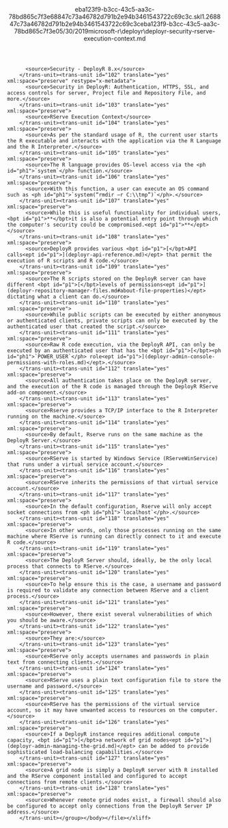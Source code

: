 <?xml version="1.0"?><xliff version="1.2" xmlns="urn:oasis:names:tc:xliff:document:1.2" xmlns:xsi="http://www.w3.org/2001/XMLSchema-instance" xsi:schemaLocation="urn:oasis:names:tc:xliff:document:1.2 xliff-core-1.2-transitional.xsd"><file datatype="xml" original="deployr-security-rserve-execution-context.md" source-language="en-US" target-language="en-US"><header><tool tool-id="mdxliff" tool-name="mdxliff" tool-version="1.0-8ab897d" tool-company="Microsoft" /><xliffext:skl_file_name xmlns:xliffext="urn:microsoft:content:schema:xliffextensions">eba123f9-b3cc-43c5-aa3c-78bd865c7f3e68847c73a46782d791b2e94b3461543722c69c3c.skl</xliffext:skl_file_name><xliffext:version xmlns:xliffext="urn:microsoft:content:schema:xliffextensions">1.2</xliffext:version><xliffext:ms.openlocfilehash xmlns:xliffext="urn:microsoft:content:schema:xliffextensions">68847c73a46782d791b2e94b3461543722c69c3c</xliffext:ms.openlocfilehash><xliffext:ms.sourcegitcommit xmlns:xliffext="urn:microsoft:content:schema:xliffextensions">eba123f9-b3cc-43c5-aa3c-78bd865c7f3e</xliffext:ms.sourcegitcommit><xliffext:ms.lasthandoff xmlns:xliffext="urn:microsoft:content:schema:xliffextensions">05/30/2019</xliffext:ms.lasthandoff><xliffext:ms.openlocfilepath xmlns:xliffext="urn:microsoft:content:schema:xliffextensions">microsoft-r\deployr\deployr-security-rserve-execution-context.md</xliffext:ms.openlocfilepath></header><body><group id="content" extype="content"><trans-unit id="101" translate="yes" xml:space="preserve" restype="x-metadata">
          <source>Security - DeployR 8.x</source>
        </trans-unit><trans-unit id="102" translate="yes" xml:space="preserve" restype="x-metadata">
          <source>Security in DeployR: Authentication, HTTPS, SSL, and access controls for server, Project file and Repository File, and more.</source>
        </trans-unit><trans-unit id="103" translate="yes" xml:space="preserve">
          <source>RServe Execution Context</source>
        </trans-unit><trans-unit id="104" translate="yes" xml:space="preserve">
          <source>As per the standard usage of R, the current user starts the R executable and interacts with the application via the R Language and the R Interpreter.</source>
        </trans-unit><trans-unit id="105" translate="yes" xml:space="preserve">
          <source>The R language provides OS-level access via the <ph id="ph1">`system`</ph> function.</source>
        </trans-unit><trans-unit id="106" translate="yes" xml:space="preserve">
          <source>With this function, a user can execute an OS command such as <ph id="ph1">`system(“rmdir –r C:\\tmp”)`</ph>.</source>
        </trans-unit><trans-unit id="107" translate="yes" xml:space="preserve">
          <source>While this is useful functionality for individual users, <bpt id="p1">**</bpt>it is also a potential entry point through which the computer's security could be compromised.<ept id="p1">**</ept></source>
        </trans-unit><trans-unit id="108" translate="yes" xml:space="preserve">
          <source>DeployR provides various <bpt id="p1">[</bpt>API calls<ept id="p1">](deployr-api-reference.md)</ept> that permit the execution of R scripts and R code.</source>
        </trans-unit><trans-unit id="109" translate="yes" xml:space="preserve">
          <source>The R scripts stored on the DeployR server can have different <bpt id="p1">[</bpt>levels of permissions<ept id="p1">](deployr-repository-manager-files.md#about-file-properties)</ept> dictating what a client can do.</source>
        </trans-unit><trans-unit id="110" translate="yes" xml:space="preserve">
          <source>While public scripts can be executed by either anonymous or authenticated clients, private scripts can only be executed by the authenticated user that created the script.</source>
        </trans-unit><trans-unit id="111" translate="yes" xml:space="preserve">
          <source>Raw R code execution, via the DeployR API, can only be executed by an authenticated user that has the <bpt id="p1">[</bpt><ph id="ph1">`POWER_USER`</ph> role<ept id="p1">](deployr-admin-console-permissions-with-roles.md)</ept>.</source>
        </trans-unit><trans-unit id="112" translate="yes" xml:space="preserve">
          <source>All authentication takes place on the DeployR server, and the execution of the R code is managed through the DeployR RServe add-on component.</source>
        </trans-unit><trans-unit id="113" translate="yes" xml:space="preserve">
          <source>Rserve provides a TCP/IP interface to the R Interpreter running on the machine.</source>
        </trans-unit><trans-unit id="114" translate="yes" xml:space="preserve">
          <source>By default, Rserve runs on the same machine as the DeployR Server.</source>
        </trans-unit><trans-unit id="115" translate="yes" xml:space="preserve">
          <source>RServe is started by Windows Service (RServeWinService) that runs under a virtual service account.</source>
        </trans-unit><trans-unit id="116" translate="yes" xml:space="preserve">
          <source>RServe inherits the permissions of that virtual service account.</source>
        </trans-unit><trans-unit id="117" translate="yes" xml:space="preserve">
          <source>In the default configuration, Rserve will only accept socket connections from <ph id="ph1">`localhost`</ph>.</source>
        </trans-unit><trans-unit id="118" translate="yes" xml:space="preserve">
          <source>In other words, only those processes running on the same machine where RServe is running can directly connect to it and execute R code.</source>
        </trans-unit><trans-unit id="119" translate="yes" xml:space="preserve">
          <source>The DeployR Server should, ideally, be the only local process that connects to RServe.</source>
        </trans-unit><trans-unit id="120" translate="yes" xml:space="preserve">
          <source>To help ensure this is the case, a username and password is required to validate any connection between RServe and a client process.</source>
        </trans-unit><trans-unit id="121" translate="yes" xml:space="preserve">
          <source>However, there exist several vulnerabilities of which you should be aware.</source>
        </trans-unit><trans-unit id="122" translate="yes" xml:space="preserve">
          <source>They are:</source>
        </trans-unit><trans-unit id="123" translate="yes" xml:space="preserve">
          <source>RServe only accepts usernames and passwords in plain text from connecting clients.</source>
        </trans-unit><trans-unit id="124" translate="yes" xml:space="preserve">
          <source>RServe uses a plain text configuration file to store the username and password.</source>
        </trans-unit><trans-unit id="125" translate="yes" xml:space="preserve">
          <source>RServe has the permissions of the virtual service account, so it may have unwanted access to resources on the computer.</source>
        </trans-unit><trans-unit id="126" translate="yes" xml:space="preserve">
          <source>If a DeployR instance requires additional compute capacity, <bpt id="p1">[</bpt>a network of grid nodes<ept id="p1">](deployr-admin-managing-the-grid.md)</ept> can be added to provide sophisticated load-balancing capabilities.</source>
        </trans-unit><trans-unit id="127" translate="yes" xml:space="preserve">
          <source>A grid node is simply a DeployR server with R installed and the RServe component installed and configured to accept connections from remote clients.</source>
        </trans-unit><trans-unit id="128" translate="yes" xml:space="preserve">
          <source>Whenever remote grid nodes exist, a firewall should also be configured to accept only connections from the DeployR Server IP address.</source>
        </trans-unit></group></body></file></xliff>
